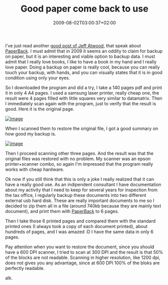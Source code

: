 ﻿---
title: "Good paper come back to use"
description: ""
date: 2009-08-02T03:00:37+02:00
draft: false
tags: [Backup]
categories: [Experiences]
---
I've just read another [good post of Jeff Atwood](http://www.codinghorror.com/blog/archives/001292.html), that speak about [PaperBack](http://ollydbg.de/Paperbak/). I must admit that in 2009 it seems an oddity to claim for backup on paper, but it is an interesting and viable option to backup data. I must admit that I really love books, I like to have a book in my hand and I really love paper. Doing a backup on paper is really cool, because you can really touch your backup, with hands, and you can visually states that it is in good condition using only your eyes.

So I downloaded the program and did a try, I take a 140 pages pdf and print it in only 4 A4 pages. I used a samsung laser printer, really cheap one, the result were 4 pages filled with little squares very similar to datamatrix. Then I immediately scan again with the program, just to verify that the result is good. Here it is the original page.

[![image](https://www.codewrecks.com/blog/wp-content/uploads/2009/08/image-thumb7.png "image")](https://www.codewrecks.com/blog/wp-content/uploads/2009/08/image7.png)

When I scanned them to restore the original file, I got a good summary on how good my backup is.

[![image](https://www.codewrecks.com/blog/wp-content/uploads/2009/08/image-thumb8.png "image")](https://www.codewrecks.com/blog/wp-content/uploads/2009/08/image8.png)

Then I proceed scanning other three pages. And the result was that the original files was restored with no problem. My scanner was an epson printer+scanner combo, so again I'm impressed that the program really works with cheap hardware.

Ok now if you still think that this is only a joke I really realized that it can have a really good use. As an indipendent consultant I have documentation about my activity that I need to keep for several years for inspection from the tax office, I regularly backup these documents into two different external usb hard disk. These are really important documents to me so I decided to zip them all in a file (around 740kb because they are mainly text document), and print them with [PaperBack](http://ollydbg.de/Paperbak/#2) to 6 pages.

Then I take those 6 printed pages and compared them with the standard printed ones (I always took a copy of each document printed), about hundreds of pages, and I was amazed :D I have the same data in only 6 pages.

Pay attention when you want to restore the document, since you should have a 600 DPI scanner, I tried to scan at 300 DPI and the result is that 50% of the blocks are not readable. Scanning in higher resolution, like 1200 dpi, does not gives you any advantage, since at 600 DPI 100% of the bloks are perfectly readable.

alk.
